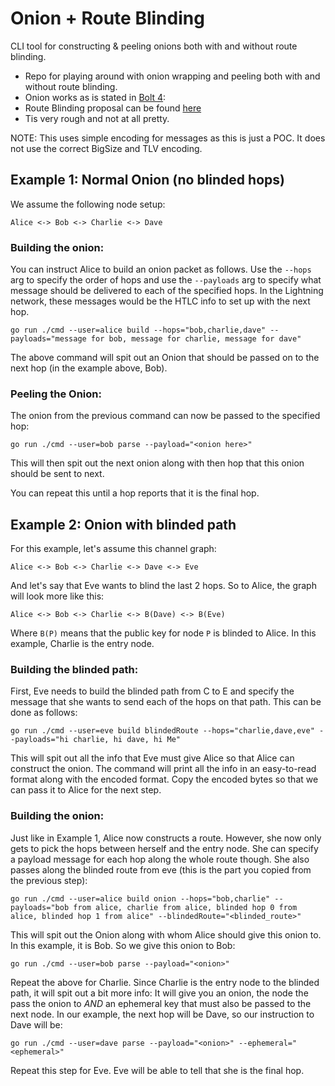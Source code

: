 # Onion + Route Blinding

CLI tool for constructing & peeling onions both with and without route blinding.

- Repo for playing around with onion wrapping and peeling both 
with and without route blinding.
- Onion works as is stated in [Bolt 4](https://github.com/lightning/bolts/blob/master/04-onion-routing.md): 
- Route Blinding proposal can be found [here](https://github.com/lightning/bolts/blob/route-blinding/proposals/route-blinding.md)
- Tis very rough and not at all pretty.

NOTE: This uses simple encoding for messages as this is just a POC. It does not use the correct BigSize and TLV 
encoding.

## Example 1: Normal Onion (no blinded hops) 

We assume the following node setup:

```
Alice <-> Bob <-> Charlie <-> Dave
```
### Building the onion:

You can instruct Alice to build an onion packet as follows. 
Use the `--hops` arg to specify the order of hops and use the 
`--payloads` arg to specify what message should be delivered to 
each of the specified hops. In the Lightning network, these 
messages would be the HTLC info to set up with the next hop.

```
go run ./cmd --user=alice build --hops="bob,charlie,dave" --payloads="message for bob, message for charlie, message for dave"
```

The above command will spit out an Onion that should be passed 
on to the next hop (in the example above, Bob).

### Peeling the Onion:

The onion from the previous command can now be passed to the specified hop:

```
go run ./cmd --user=bob parse --payload="<onion here>"
```

This will then spit out the next onion along with then hop that this onion 
should be sent to next. 

You can repeat this until a hop reports that it is the final hop. 

## Example 2: Onion with blinded path

For this example, let's assume this channel graph:

```
Alice <-> Bob <-> Charlie <-> Dave <-> Eve
```

And let's say that Eve wants to blind the last 2 hops. So to Alice, the 
graph will look more like this:

```
Alice <-> Bob <-> Charlie <-> B(Dave) <-> B(Eve)
```

Where `B(P)` means that the public key for node `P` is blinded to Alice. 
In this example, Charlie is the entry node. 

### Building the blinded path:

First, Eve needs to build the blinded path from C to E and specify the 
message that she wants to send each of the hops on that path. This can be 
done as follows:

```
go run ./cmd --user=eve build blindedRoute --hops="charlie,dave,eve" --payloads="hi charlie, hi dave, hi Me"
```

This will spit out all the info that Eve must give Alice so that Alice 
can construct the onion. The command will print all the info in an 
easy-to-read format along with the encoded format. Copy the encoded 
bytes so that we can pass it to Alice for the next step.

### Building the onion:

Just like in Example 1, Alice now constructs a route. However, she now only 
gets to pick the hops between herself and the entry node. She can specify a 
payload message for each hop along the whole route though. She also passes 
along the blinded route from eve (this is the part you copied from the 
previous step):

```
go run ./cmd --user=alice build onion --hops="bob,charlie" --payloads="bob from alice, charlie from alice, blinded hop 0 from alice, blinded hop 1 from alice" --blindedRoute="<blinded_route>"
```

This will spit out the Onion along with whom Alice should give this onion to. 
In this example, it is Bob. So we give this onion to Bob:

```
go run ./cmd --user=bob parse --payload="<onion>"
```

Repeat the above for Charlie. 
Since Charlie is the entry node to the blinded path, it will spit out a bit more info: It will
give you an onion, the node the pass the onion to _AND_ an ephemeral key that must also be passed to 
the next node. In our example, the next hop will be Dave, so our instruction to Dave will be:

```
go run ./cmd --user=dave parse --payload="<onion>" --ephemeral="<ephemeral>"
```

Repeat this step for Eve. Eve will be able to tell that she is the final hop.